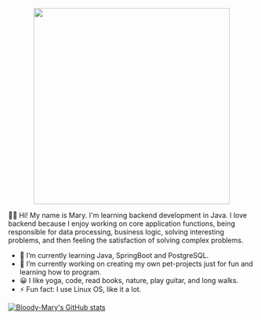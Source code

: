 
<div id="header" align="center">
  <img src="https://media.giphy.com/media/L1R1tvI9svkIWwpVYr/giphy.gif" width="400"/>
</div>


:woman_technologist: Hi! My name is Mary. I'm learning backend development in Java. I love backend because I enjoy working on core application functions, being responsible for data processing, business logic, solving interesting problems, and then feeling the satisfaction of solving complex problems.

- 🌱 I’m currently learning Java, SpringBoot and PostgreSQL.
- 🔭 I’m currently working on creating my own pet-projects just for fun and learning how to program.
- 😀 I like yoga, code, read books, nature, play guitar, and long walks.
- ⚡ Fun fact: I use Linux OS, like it a lot.

<a href="http://www.github.com/Bloody-Mary"><img src="https://github-readme-stats.vercel.app/api?username=Bloody-Mary&show_icons=true&hide=&count_private=true&title_color=0891b2&text_color=ffffff&icon_color=0891b2&bg_color=1c1917&hide_border=true&show_icons=true" alt="Bloody-Mary's GitHub stats" /></a>

